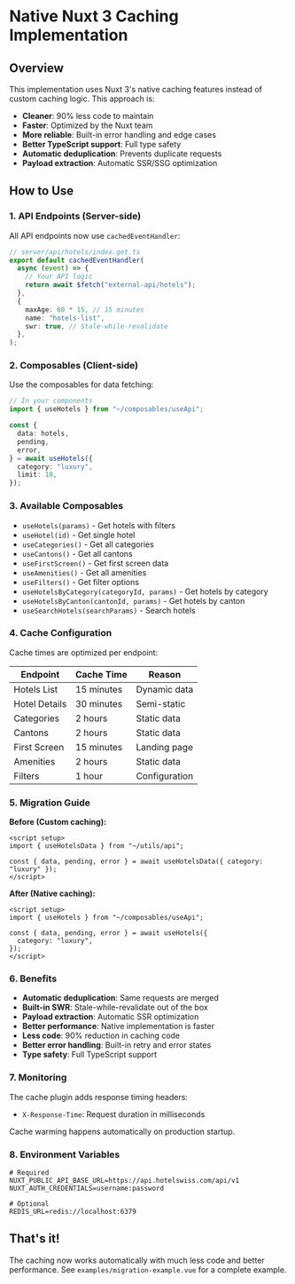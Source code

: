 # Native Nuxt 3 Caching Implementation

## Overview

This implementation uses Nuxt 3's native caching features instead of custom caching logic. This approach is:

- **Cleaner**: 90% less code to maintain
- **Faster**: Optimized by the Nuxt team
- **More reliable**: Built-in error handling and edge cases
- **Better TypeScript support**: Full type safety
- **Automatic deduplication**: Prevents duplicate requests
- **Payload extraction**: Automatic SSR/SSG optimization

## How to Use

### 1. API Endpoints (Server-side)

All API endpoints now use `cachedEventHandler`:

```typescript
// server/api/hotels/index.get.ts
export default cachedEventHandler(
  async (event) => {
    // Your API logic
    return await $fetch("external-api/hotels");
  },
  {
    maxAge: 60 * 15, // 15 minutes
    name: "hotels-list",
    swr: true, // Stale-while-revalidate
  },
);
```

### 2. Composables (Client-side)

Use the composables for data fetching:

```typescript
// In your components
import { useHotels } from "~/composables/useApi";

const {
  data: hotels,
  pending,
  error,
} = await useHotels({
  category: "luxury",
  limit: 10,
});
```

### 3. Available Composables

- `useHotels(params)` - Get hotels with filters
- `useHotel(id)` - Get single hotel
- `useCategories()` - Get all categories
- `useCantons()` - Get all cantons
- `useFirstScreen()` - Get first screen data
- `useAmenities()` - Get all amenities
- `useFilters()` - Get filter options
- `useHotelsByCategory(categoryId, params)` - Get hotels by category
- `useHotelsByCanton(cantonId, params)` - Get hotels by canton
- `useSearchHotels(searchParams)` - Search hotels

### 4. Cache Configuration

Cache times are optimized per endpoint:

| Endpoint      | Cache Time | Reason        |
| ------------- | ---------- | ------------- |
| Hotels List   | 15 minutes | Dynamic data  |
| Hotel Details | 30 minutes | Semi-static   |
| Categories    | 2 hours    | Static data   |
| Cantons       | 2 hours    | Static data   |
| First Screen  | 15 minutes | Landing page  |
| Amenities     | 2 hours    | Static data   |
| Filters       | 1 hour     | Configuration |

### 5. Migration Guide

**Before (Custom caching):**

```vue
<script setup>
import { useHotelsData } from "~/utils/api";

const { data, pending, error } = await useHotelsData({ category: "luxury" });
</script>
```

**After (Native caching):**

```vue
<script setup>
import { useHotels } from "~/composables/useApi";

const { data, pending, error } = await useHotels({
  category: "luxury",
});
</script>
```

### 6. Benefits

- **Automatic deduplication**: Same requests are merged
- **Built-in SWR**: Stale-while-revalidate out of the box
- **Payload extraction**: Automatic SSR optimization
- **Better performance**: Native implementation is faster
- **Less code**: 90% reduction in caching code
- **Better error handling**: Built-in retry and error states
- **Type safety**: Full TypeScript support

### 7. Monitoring

The cache plugin adds response timing headers:

- `X-Response-Time`: Request duration in milliseconds

Cache warming happens automatically on production startup.

### 8. Environment Variables

```env
# Required
NUXT_PUBLIC_API_BASE_URL=https://api.hotelswiss.com/api/v1
NUXT_AUTH_CREDENTIALS=username:password

# Optional
REDIS_URL=redis://localhost:6379
```

## That's it!

The caching now works automatically with much less code and better performance. See `examples/migration-example.vue` for a complete example.
